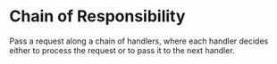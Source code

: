 # Chain of Responsibility

Pass a request along a chain of handlers, where each handler decides either to process the request or to pass it to the next handler.